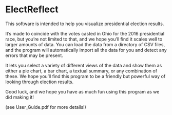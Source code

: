 # ElectReflect

This software is intended to help you visualize presidential election results.

It’s made to coincide with the votes casted in Ohio for the 2016 presidential race, but you’re not limited to that, and we hope you’ll find it scales well to larger amounts of data. You can load the data from a directory of CSV files, and the program will automatically import all the data for you and detect any errors that may be present.

It lets you select a variety of different views of the data and show them as either a pie chart, a bar chart, a textual summary, or any combination of these. We hope you’ll find this program to be a friendly but powerful way of looking through election results.

Good luck, and we hope you have as much fun using this program as we did making it!

(see User_Guide.pdf for more details!)
